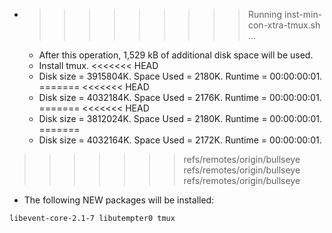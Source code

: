 * >>>>>>>>> Running inst-min-con-xtra-tmux.sh ...
  * After this operation, 1,529 kB of additional disk space will be used.
  * Install tmux.
<<<<<<< HEAD
  * Disk size = 3915804K. Space Used = 2180K. Runtime = 00:00:00:01.
=======
<<<<<<< HEAD
  * Disk size = 4032184K. Space Used = 2176K. Runtime = 00:00:00:01.
=======
<<<<<<< HEAD
  * Disk size = 3812024K. Space Used = 2180K. Runtime = 00:00:00:01.
=======
  * Disk size = 4032164K. Space Used = 2172K. Runtime = 00:00:00:01.
>>>>>>> refs/remotes/origin/bullseye
>>>>>>> refs/remotes/origin/bullseye
>>>>>>> refs/remotes/origin/bullseye
  * The following NEW packages will be installed:
  ```bash
libevent-core-2.1-7 libutempter0 tmux
  ```
